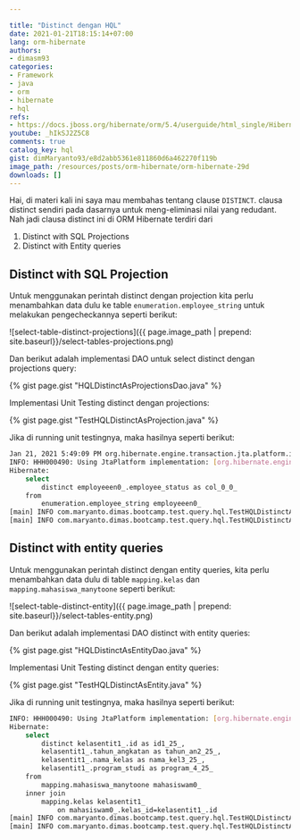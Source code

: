 ```yaml
---

title: "Distinct dengan HQL"
date: 2021-01-21T18:15:14+07:00
lang: orm-hibernate
authors:
- dimasm93
categories:
- Framework
- java
- orm
- hibernate
- hql
refs: 
- https://docs.jboss.org/hibernate/orm/5.4/userguide/html_single/Hibernate_User_Guide.html#hql
youtube: _hIkSJ2Z5C8
comments: true
catalog_key: hql
gist: dimMaryanto93/e8d2abb5361e811860d6a462270f119b
image_path: /resources/posts/orm-hibernate/orm-hibernate-29d
downloads: []
---
```


Hai, di materi kali ini saya mau membahas tentang clause `DISTINCT`. clausa distinct sendiri pada dasarnya untuk meng-eliminasi nilai yang redudant. Nah jadi clausa distinct ini di ORM Hibernate terdiri dari 

1. Distinct with SQL Projections
2. Distinct with Entity queries

<!--more-->

## Distinct with SQL Projection

Untuk menggunakan perintah distinct dengan projection kita perlu menambahkan data dulu ke table `enumeration.employee_string` untuk melakukan pengecheckannya seperti berikut:

![select-table-distinct-projections]({{ page.image_path | prepend: site.baseurl}}/select-tables-projections.png)

Dan berikut adalah implementasi DAO untuk select distinct dengan projections query:

{% gist page.gist "HQLDistinctAsProjectionsDao.java" %}

Implementasi Unit Testing distinct dengan projections:

{% gist page.gist "TestHQLDistinctAsProjection.java" %}

Jika di running unit testingnya, maka hasilnya seperti berikut:

```bash
Jan 21, 2021 5:49:09 PM org.hibernate.engine.transaction.jta.platform.internal.JtaPlatformInitiator initiateService
INFO: HHH000490: Using JtaPlatform implementation: [org.hibernate.engine.transaction.jta.platform.internal.NoJtaPlatform]
Hibernate: 
    select
        distinct employeeen0_.employee_status as col_0_0_ 
    from
        enumeration.employee_string employeeen0_
[main] INFO com.maryanto.dimas.bootcamp.test.query.hql.TestHQLDistinctAsProjection - data: [ACTIVE, RESIGN, LEAVE]
[main] INFO com.maryanto.dimas.bootcamp.test.query.hql.TestHQLDistinctAsProjection - destroy hibernate session!
```

## Distinct with entity queries

Untuk menggunakan perintah distinct dengan entity queries, kita perlu menambahkan data dulu di table `mapping.kelas` dan `mapping.mahasiswa_manytoone` seperti berikut:

![select-table-distinct-entity]({{ page.image_path | prepend: site.baseurl}}/select-tables-entity.png)

Dan berikut adalah implementasi DAO distinct with entity queries:

{% gist page.gist "HQLDistinctAsEntityDao.java" %}

Implementasi Unit Testing distinct dengan entity queries:

{% gist page.gist "TestHQLDistinctAsEntity.java" %}

Jika di running unit testingnya, maka hasilnya seperti berikut:

```bash
INFO: HHH000490: Using JtaPlatform implementation: [org.hibernate.engine.transaction.jta.platform.internal.NoJtaPlatform]
Hibernate: 
    select
        distinct kelasentit1_.id as id1_25_,
        kelasentit1_.tahun_angkatan as tahun_an2_25_,
        kelasentit1_.nama_kelas as nama_kel3_25_,
        kelasentit1_.program_studi as program_4_25_ 
    from
        mapping.mahasiswa_manytoone mahasiswam0_ 
    inner join
        mapping.kelas kelasentit1_ 
            on mahasiswam0_.kelas_id=kelasentit1_.id
[main] INFO com.maryanto.dimas.bootcamp.test.query.hql.TestHQLDistinctAsEntity - data: [KelasEntity(id=1, nama=SI-01, angkatan=2011, programStudi=IF), KelasEntity(id=3, nama=IF-01, angkatan=2011, programStudi=IF), KelasEntity(id=4, nama=IF-02, angkatan=2011, programStudi=IF)]
[main] INFO com.maryanto.dimas.bootcamp.test.query.hql.TestHQLDistinctAsEntity - destroy hibernate session!
```